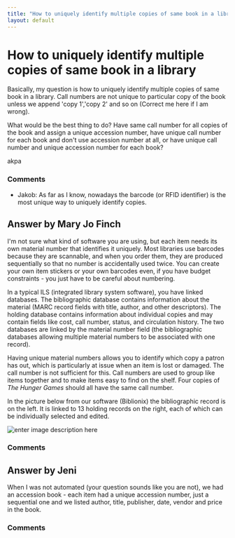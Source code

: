 ```yaml
---
title: "How to uniquely identify multiple copies of same book in a library"
layout: default
---
```

How to uniquely identify multiple copies of same book in a library
=====================
Basically, my question is how to uniquely identify multiple copies of
same book in a library. Call numbers are not unique to particular copy
of the book unless we append 'copy 1','copy 2' and so on (Correct me
here if I am wrong).

What would be the best thing to do? Have same call number for all copies
of the book and assign a unique accession number, have unique call
number for each book and don't use accession number at all, or have
unique call number and unique accession number for each book?

akpa

### Comments ###
* Jakob: As far as I know, nowadays the barcode (or RFID identifier) is the most
unique way to uniquely identify copies.


Answer by Mary Jo Finch
----------------
I'm not sure what kind of software you are using, but each item needs
its own material number that identifies it uniquely. Most libraries use
barcodes because they are scannable, and when you order them, they are
produced sequentially so that no number is accidentally used twice. You
can create your own item stickers or your own barcodes even, if you have
budget constraints - you just have to be careful about numbering.

In a typical ILS (integrated library system software), you have linked
databases. The bibliographic database contains information about the
material (MARC record fields with title, author, and other descriptors).
The holding database contains information about individual copies and
may contain fields like cost, call number, status, and circulation
history. The two databases are linked by the material number field (the
bibliographic databases allowing multiple material numbers to be
associated with one record).

Having unique material numbers allows you to identify which copy a
patron has out, which is particularly at issue when an item is lost or
damaged. The call number is not sufficient for this. Call numbers are
used to group like items together and to make items easy to find on the
shelf. Four copies of *The Hunger Games* should all have the same call
number.

In the picture below from our software (Biblionix) the bibliographic
record is on the left. It is linked to 13 holding records on the right,
each of which can be individually selected and edited.

![enter image description here](http://i.stack.imgur.com/QdZjf.png)

### Comments ###

Answer by Jeni
----------------
When I was not automated (your question sounds like you are not), we had
an accession book - each item had a unique accession number, just a
sequential one and we listed author, title, publisher, date, vendor and
price in the book.

### Comments ###

